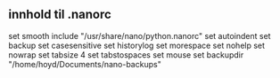 ## innhold til .nanorc

set smooth
include "/usr/share/nano/python.nanorc"
set autoindent
set backup
set casesensitive
set historylog
set morespace
set nohelp
set nowrap
set tabsize 4
set tabstospaces
set mouse
set backupdir "/home/hoyd/Documents/nano-backups"